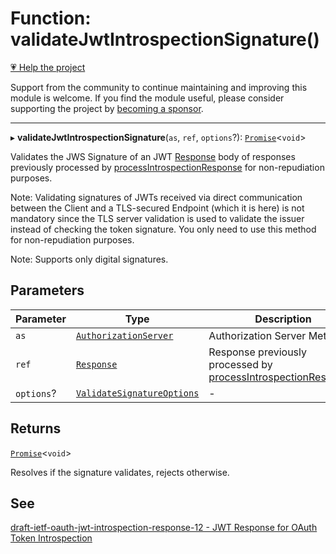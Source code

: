 # Function: validateJwtIntrospectionSignature()

[💗 Help the project](https://github.com/sponsors/panva)

Support from the community to continue maintaining and improving this module is welcome. If you find the module useful, please consider supporting the project by [becoming a sponsor](https://github.com/sponsors/panva).

***

▸ **validateJwtIntrospectionSignature**(`as`, `ref`, `options`?): [`Promise`](https://developer.mozilla.org/docs/Web/JavaScript/Reference/Global_Objects/Promise)\<`void`\>

Validates the JWS Signature of an JWT [Response](https://developer.mozilla.org/docs/Web/API/Response) body of responses previously processed by
[processIntrospectionResponse](processIntrospectionResponse.md) for non-repudiation purposes.

Note: Validating signatures of JWTs received via direct communication between the Client and a
TLS-secured Endpoint (which it is here) is not mandatory since the TLS server validation is used
to validate the issuer instead of checking the token signature. You only need to use this method
for non-repudiation purposes.

Note: Supports only digital signatures.

## Parameters

| Parameter | Type | Description |
| ------ | ------ | ------ |
| `as` | [`AuthorizationServer`](../interfaces/AuthorizationServer.md) | Authorization Server Metadata. |
| `ref` | [`Response`](https://developer.mozilla.org/docs/Web/API/Response) | Response previously processed by [processIntrospectionResponse](processIntrospectionResponse.md). |
| `options`? | [`ValidateSignatureOptions`](../interfaces/ValidateSignatureOptions.md) | - |

## Returns

[`Promise`](https://developer.mozilla.org/docs/Web/JavaScript/Reference/Global_Objects/Promise)\<`void`\>

Resolves if the signature validates, rejects otherwise.

## See

[draft-ietf-oauth-jwt-introspection-response-12 - JWT Response for OAuth Token Introspection](https://www.ietf.org/archive/id/draft-ietf-oauth-jwt-introspection-response-12.html#section-5)
